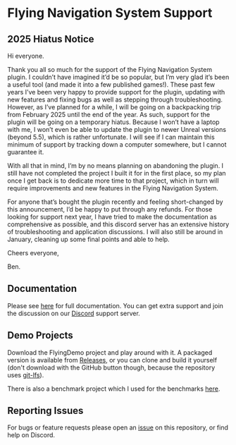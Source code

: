 # Flying Navigation System Support

## 2025 Hiatus Notice
Hi everyone.

Thank you all so much for the support of the Flying Navigation System plugin. I couldn’t have imagined it’d be so popular, but I’m very glad it’s been a useful tool (and made it into a few published games!). These past few years I’ve been very happy to provide support for the plugin, updating with new features and fixing bugs as well as stepping through troubleshooting. However, as I’ve planned for a while, I will be going on a backpacking trip from February 2025 until the end of the year. As such, support for the plugin will be going on a temporary hiatus. Because I won’t have a laptop with me, I won’t even be able to update the plugin to newer Unreal versions (beyond 5.5), which is rather unfortunate. I will see if I can maintain this minimum of support by tracking down a computer somewhere, but I cannot guarantee it.

With all that in mind, I’m by no means planning on abandoning the plugin. I still have not completed the project I built it for in the first place, so my plan once I get back is to dedicate more time to that project, which in turn will require improvements and new features in the Flying Navigation System.

For anyone that’s bought the plugin recently and feeling short-changed by this announcement, I’d be happy to put through any refunds. For those looking for support next year, I have tried to make the documentation as comprehensive as possible, and this discord server has an extensive history of troubleshooting and application discussions. I will also still be around in January, cleaning up some final points and able to help.

Cheers everyone,

Ben.

## Documentation
Please see [here](https://blendersleuth.github.io/FlyingNavSystemSite/) for full documentation.
You can get extra support and join the discussion on our [Discord](https://discord.gg/eHsYcRa4JU) support server.

## Demo Projects
Download the FlyingDemo project and play around with it. A packaged version is available from [Releases](https://github.com/BlenderSleuth/FlyingNavSystemSupport/releases), or you can clone and build it yourself (don't download with the GitHub button though, because the repository uses [git-lfs](https://git-lfs.com/)).

There is also a benchmark project which I used for the benchmarks [here](https://blendersleuth.github.io/FlyingNavSystemSite/benchmarks.html).

## Reporting Issues
For bugs or feature requests please open an [issue](https://github.com/BlenderSleuth/FlyingNavSystemSupport/issues) on this repository, or find help on Discord.
